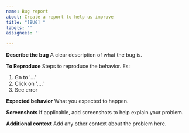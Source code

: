 ```yaml
---
name: Bug report
about: Create a report to help us improve
title: "[BUG] "
labels: ''
assignees: ''

---
```


**Describe the bug**
A clear description of what the bug is.

**To Reproduce**
Steps to reproduce the behavior. Es:
1. Go to '...'
2. Click on '....'
3. See error

**Expected behavior**
What you expected to happen.

**Screenshots**
If applicable, add screenshots to help explain your problem.

**Additional context**
Add any other context about the problem here.
